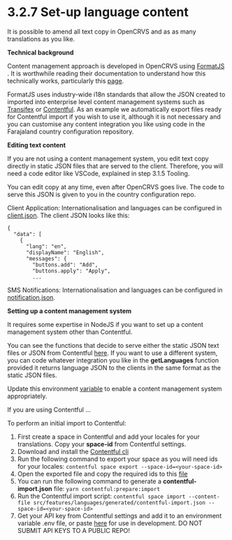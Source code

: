 # 3.2.7 Set-up language content

It is possible to amend all text copy in OpenCRVS and as as many translations as you like.



**Technical background**

Content management approach is developed in OpenCRVS using [FormatJS](https://formatjs.io/) .  It is worthwhile reading their documentation to understand how this technically works, particularly this [page](https://formatjs.io/docs/core-concepts/basic-internationalization-principles).

FormatJS uses industry-wide i18n standards that allow the JSON created to imported into enterprise level content management systems such as [Transifex](https://www.transifex.com/) or [Contentful](https://www.contentful.com/).  As an example we automatically export files ready for Contentful import if you wish to use it, although it is not necessary and you can customise any content integration you like using code in the Farajaland country configuration repository.



**Editing text content**

If you are not using a content management system, you edit text copy directly in static JSON files that are served to the client. Therefore, you will need a code editor like VSCode, explained in step 3.1.5 Tooling.

You can edit copy at any time, even after OpenCRVS goes live.  The code to serve this JSON is given to you in the country configuration repo. &#x20;

Client Application: Internationalisation and languages can be configured in [client.json](https://github.com/opencrvs/opencrvs-blob/master/src/features/languages/generated/client/client.json).  The client JSON looks like this:

```
{
  "data": [
    {
      "lang": "en",
      "displayName": "English",
      "messages": {
        "buttons.add": "Add",
        "buttons.apply": "Apply",
        ...
```



SMS Notifications: Internationalisation and languages can be configured in [notification.json](https://github.com/opencrvs/opencrvs-blob/master/src/features/languages/generated/notification/notification.json).



**Setting up a content management system**

It requires some expertise in NodeJS if you want to set up a content management system other than Contentful. &#x20;

You can see the functions that decide to serve either the static JSON text files or JSON from Contentful [here](https://github.com/opencrvs/opencrvs-farajaland/blob/21bebbe0e05bc7d926e57c2009f5792618045e8a/src/features/languages/service/service.ts#L80).  If you want to use a different system, you can code whatever integration you like in the **getLanguages** function provided it returns language JSON to the clients in the same format as the static JSON files.

Update this environment [variable](https://github.com/opencrvs/opencrvs-farajaland/blob/21bebbe0e05bc7d926e57c2009f5792618045e8a/src/constants.ts#L81) to enable a content management system appropriately.

If you are using Contentful ...

To perform an initial import to Contentful:

1. First create a space in Contentful and add your locales for your translations. Copy your **space-id** from Contentful settings.
2. Download and install the [Contentful cli](https://github.com/contentful/contentful-cli)
3. Run the following command to export your space as you will need ids for your locales: `contentful space export --space-id=<your-space-id>`
4. Open the exported file and copy the required ids to this [file](https://github.com/opencrvs/opencrvs-farajaland/blob/master/src/features/languages/scripts/constants.ts)
5. You can run the following command to generate a **contentful-import.json** file: `yarn contentful:prepare:import`
6. Run the Contentful import script: `contentful space import --content-file src/features/languages/generated/contentful-import.json --space-id=<your-space-id>`
7. Get your API key from Contentful settings and add it to an environment variable .env file, or paste [here](https://github.com/opencrvs/opencrvs-farajaland/blob/21bebbe0e05bc7d926e57c2009f5792618045e8a/src/constants.ts#L76) for use in development. DO NOT SUBMIT API KEYS TO A PUBLIC REPO!
